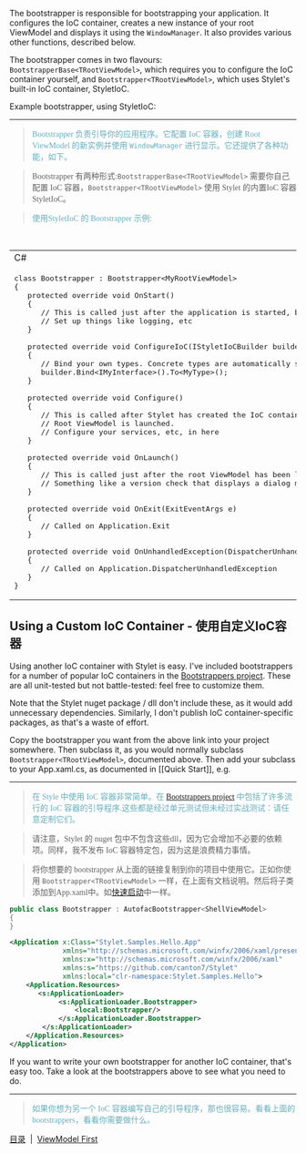The bootstrapper is responsible for bootstrapping your application. It configures the IoC container, creates a new instance of your root ViewModel and displays it using the `WindowManager`. It also provides various other functions, described below.

The bootstrapper comes in two flavours: `BootstrapperBase<TRootViewModel>`, which requires you to configure the IoC container yourself, and `Bootstrapper<TRootViewModel>`, which uses Stylet's built-in IoC container, StyletIoC.

Example bootstrapper, using StyletIoC:

---
><font color="#63aebb" face="微软雅黑">Bootstrapper 负责引导你的应用程序。它配置 IoC 容器，创建 Root ViewModel 的新实例并使用 `WindowManager` 进行显示。它还提供了各种功能，如下。

>Bootstrapper 有两种形式:`BootstrapperBase<TRootViewModel>` 需要你自己配置 IoC 容器，`Bootstrapper<TRootViewModel>` 使用 Stylet 的内置IoC 容器 StyletIoC。

>使用StyletIoC 的 Bootstrapper 示例:</font>

&nbsp;
<table><tr><td>C#</td><td>VB.NET</td>
<tr><td><pre lang="csharp">
class Bootstrapper : Bootstrapper&lt;MyRootViewModel&gt;
{
   protected override void OnStart()
   {
      // This is called just after the application is started, but before the IoC container is set up.
      // Set up things like logging, etc
   }
&nbsp;
   protected override void ConfigureIoC(IStyletIoCBuilder builder)
   {
      // Bind your own types. Concrete types are automatically self-bound.
      builder.Bind&lt;IMyInterface&gt;().To&lt;MyType&gt;();
   }
&nbsp;
   protected override void Configure()
   {
      // This is called after Stylet has created the IoC container, so this.Container exists, but before the
      // Root ViewModel is launched.
      // Configure your services, etc, in here
   }
&nbsp;
   protected override void OnLaunch()
   {
      // This is called just after the root ViewModel has been launched
      // Something like a version check that displays a dialog might be launched from here
   }
&nbsp;
   protected override void OnExit(ExitEventArgs e)
   {
      // Called on Application.Exit
   }
&nbsp;
   protected override void OnUnhandledException(DispatcherUnhandledExceptionEventArgs e)
   {
      // Called on Application.DispatcherUnhandledException
   }
}</pre>
</td><td><pre lang="vb.net">
Public Class Bootstrapper : Inherits Bootstrapper(Of MyRootModel)
    Protected Overrides Sub OnStart()
        &#39; This Is called just after the application Is started, but before the IoC container Is set up.
        &#39; Set up things Like logging, etc
    End Sub
&nbsp;
    Protected Overrides Sub ConfigureIoC(ByVal builder As IStyletIoCBuilder)
        &#39; Bind your own types. Concrete types are automatically self-bound.
        builder.Bind(Of IMyInterface).To(Of MyType)()
    End Sub
&nbsp;
    Protected Overrides Sub Configure()
        &#39; This Is called after Stylet has created the IoC container, so this.Container exists, but before the
        &#39; Root ViewModel Is launched.
        &#39; Configure your services, etc, in here
    End Sub
&nbsp;
    Protected Overrides Sub OnLaunch()
        &#39; This Is called just after the root ViewModel has been launched
        &#39; Something Like a version check that displays a dialog might be launched from here
&nbsp;
    End Sub
&nbsp;
    Protected Overrides Sub OnExit(ByVal e As ExitEventArgs)
        &#39; Called on Application.Exit
    End Sub
&nbsp;
    Protected Overrides Sub OnUnhandledException(ByVal e As DispatcherUnhandledExceptionEventArgs)
        &#39; Called on Application.DispatcherUnhandledException
&nbsp;
    End Sub
End Class</pre></td></tr></table>



Using a Custom IoC Container - 使用自定义IoC容器
----------------------------

Using another IoC container with Stylet is easy. I've included bootstrappers for a number of popular IoC containers in the [Bootstrappers project](https://github.com/canton7/Stylet/tree/master/Bootstrappers). These are all unit-tested but not battle-tested: feel free to customize them.

Note that the Stylet nuget package / dll don't include these, as it would add unnecessary dependencies. Similarly, I don't publish IoC container-specific packages, as that's a waste of effort.

Copy the bootstrapper you want from the above link into your project somewhere. Then subclass it, as you would normally subclass `Bootstrapper<TRootViewModel>`, documented above. Then add your subclass to your App.xaml.cs, as documented in [[Quick Start]], e.g.

---
><font color="#63aebb" face="微软雅黑">在 Style 中使用 IoC 容器非常简单。在 [Bootstrappers project](https://github.com/canton7/Stylet/tree/master/Bootstrappers) 中包括了许多流行的 IoC 容器的引导程序.这些都是经过单元测试但未经过实战测试：请任意定制它们。

>请注意，Stylet 的 nuget 包中不包含这些dll，因为它会增加不必要的依赖项。同样，我不发布 IoC 容器特定包，因为这是浪费精力事情。

>将你想要的 bootstrapper 从上面的链接复制到你的项目中使用它。正如你使用 `Bootstrapper<TRootViewModel>` 一样，在上面有文档说明。然后将子类添加到App.xaml中。如[快速启动](./Quick-Start.md)中一样。
</font>

```csharp
public class Bootstrapper : AutofacBootstrapper<ShellViewModel>
{
}
```

```xml
<Application x:Class="Stylet.Samples.Hello.App"
             xmlns="http://schemas.microsoft.com/winfx/2006/xaml/presentation"
             xmlns:x="http://schemas.microsoft.com/winfx/2006/xaml"
             xmlns:s="https://github.com/canton7/Stylet"
             xmlns:local="clr-namespace:Stylet.Samples.Hello">
    <Application.Resources>
       <s:ApplicationLoader>
            <s:ApplicationLoader.Bootstrapper>
                <local:Bootstrapper/>
            </s:ApplicationLoader.Bootstrapper>
        </s:ApplicationLoader>
    </Application.Resources>
</Application>
```

If you want to write your own bootstrapper for another IoC container, that's easy too. Take a look at the bootstrappers above to see what you need to do.

---
><font color="#63aebb" face="微软雅黑">如果你想为另一个 IoC 容器编写自己的引导程序，那也很容易。看看上面的bootstrappers，看看你需要做什么。</font >

[目录](./Index.md)&nbsp;&nbsp;|&nbsp;&nbsp;[ViewModel First](./ViewModel-First.md)